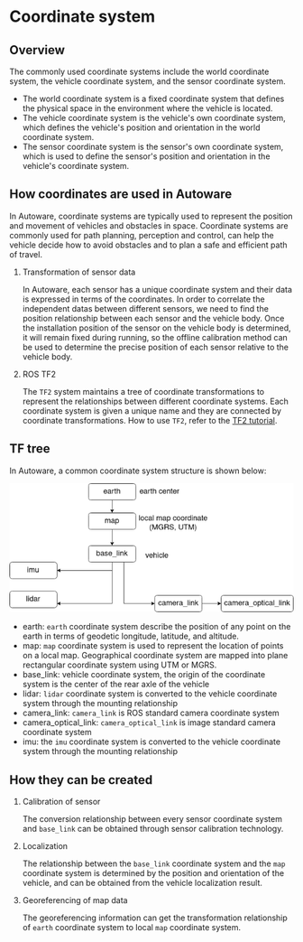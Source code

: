 # Coordinate system

## Overview

The commonly used coordinate systems include the world coordinate system, the vehicle coordinate system, and the sensor coordinate system. 

- The world coordinate system is a fixed coordinate system that defines the physical space in the environment where the vehicle is located. 
- The vehicle coordinate system is the vehicle's own coordinate system, which defines the vehicle's position and orientation in the world coordinate system.
- The sensor coordinate system is the sensor's own coordinate system, which is used to define the sensor's position and orientation in the vehicle's coordinate system.

## How coordinates are used in Autoware

In Autoware, coordinate systems are typically used to represent the position and movement of vehicles and obstacles in space. Coordinate systems are commonly used for path planning, perception and control, can help the vehicle decide how to avoid obstacles and to plan a safe and efficient path of travel.

1. Transformation of sensor data

   In Autoware, each sensor has a unique coordinate system and their data is expressed in terms of the coordinates. In order to correlate the independent datas between different sensors, we need to find the position relationship between each sensor and the vehicle body. Once the installation position of the sensor on the vehicle body is determined, it will remain fixed during running, so the offline calibration method can be used to determine the precise position of each sensor relative to the vehicle body.

2. ROS TF2

   The `TF2` system maintains a tree of coordinate transformations to represent the relationships between different coordinate systems. Each coordinate system is given a unique name and they are connected by coordinate transformations. How to use `TF2`, refer to the [TF2 tutorial](http://docs.ros.org/en/galactic/Concepts/About-Tf2.html).

## TF tree

In Autoware, a common coordinate system structure is shown below:

![tf-tree](./images/coordinate-system-tf-tree.png)

- earth: `earth` coordinate system describe the position of any point on the earth in terms of geodetic longitude, latitude, and altitude.
- map: `map` coordinate system is used to represent the location of points on a local map. Geographical coordinate system are mapped into plane rectangular coordinate system using UTM or MGRS.
- base_link: vehicle coordinate system, the origin of the coordinate system is the center of the rear axle of the vehicle
- lidar: `lidar` coordinate system is converted to the vehicle coordinate system through the mounting relationship
- camera_link: `camera_link` is ROS standard camera coordinate system 
- camera_optical_link: `camera_optical_link` is image standard camera coordinate system
- imu: the `imu` coordinate system is converted to the vehicle coordinate system through the mounting relationship

## How they can be created

1. Calibration of sensor

   The conversion relationship between every sensor coordinate system  and `base_link` can be obtained through sensor calibration technology. 

2. Localization

   The relationship between the `base_link` coordinate system and the `map` coordinate system is determined by the position and orientation of the vehicle, and can be obtained from the vehicle localization result.

3. Georeferencing of map data

   The georeferencing information can get the transformation relationship of `earth` coordinate system to  local `map` coordinate system.
